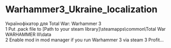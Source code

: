 # Warhammer3_Ukraine_localization
Українофікатор для Total War: Warhammer 3
<br> 1 Put .pack file to [Path to your steam library]\steamapps\common\Total War WARHAMMER III\data\
2 Enable mod in mod manager if you run Warhammer 3 via steam
3 Profit...
